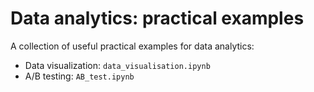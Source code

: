 # Data analytics: practical examples

A collection of useful practical examples for data analytics:
- Data visualization: `data_visualisation.ipynb`
- A/B testing: `AB_test.ipynb`
